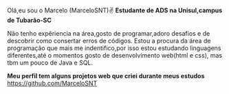 Olá,eu sou o Marcelo (MarceloSNT)✌️
**Estudante de ADS na Unisul,campus de Tubarão-SC**

Não tenho expêriencia na área,gosto de programar,adoro desafios e de descobrir como consertar erros de códigos.
Estou a procura da área de programação que mais me indentifico,por isso estou estudando linguagens diferentes,até o momentos gosto de desenvolvimento web(html e css),
mas tbm um pouco de Java e SQL.

**Meu perfil tem alguns projetos web que criei durante meus estudos**
https://github.com/MarceloSNT

